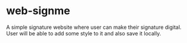 # web-signme
A simple signature website where user can make their signature digital. User will be able to add some style to it and also save it locally.
